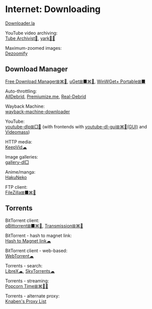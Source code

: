 # Internet: Downloading

[Downloader.la](https://downloader.la/)

YouTube video archiving:  
[Tube Archivist💾](https://www.tubearchivist.com/),
[yark💾🐍](https://pypi.org/project/yark/)

Maximum-zoomed images:  
[Dezoomify](https://dezoomify.ophir.dev/)

## Download Manager

[Free Download Manager⊞⌘🐧](https://www.freedownloadmanager.org/),
[uGet⊞■⌘🐧](https://ugetdm.com/),
[WinWGet+ Portable⊞■](https://portableapps.com/apps/internet/winwget_portable)

Auto-throttling:  
[AllDebrid](https://alldebrid.com/),
[Premiumize.me](https://www.premiumize.me/),
[Real-Debrid](https://real-debrid.com/)

Wayback Machine:  
[wayback-machine-downloader](https://github.com/hartator/wayback-machine-downloader)

YouTube:  
[youtube-dlp⊞□🐧](https://github.com/yt-dlp/yt-dlp) (with frontends with [youtube-dl-gui⊞⌘🐧(GUI)](https://github.com/jely2002/youtube-dl-gui) and [Videomass](https://jeanslack.github.io/Videomass/))

HTTP media:  
[KeepVid☁](https://keepvid.com/)

Image galleries:  
[gallery-dl□](https://github.com/mikf/gallery-dl)

Anime/manga:  
[HakuNeko](https://hakuneko.download/)

FTP client:  
[FileZilla⊞■⌘🐧](https://filezilla-project.org/)

## Torrents

BitTorrent client:  
[qBittorrent⊞■⌘🐧](https://www.qbittorrent.org/),
[Transmission⊞⌘🐧](https://transmissionbt.com/)

BitTorrent - hash to magnet link:  
[Hash to Magnet link☁](https://www.hashtomagnet.com/)

BitTorrent client - web-based:  
[WebTorrent☁](https://webtorrent.io/)

Torrents - search:  
[LibreX☁](https://librex.devol.it/),
[SkyTorrents☁](http://www.skytorrents.me/)

Torrents - streaming:  
[Popcorn Time⊞⌘🐧🤖](https://github.com/popcorn-official)

Torrents - alternate proxy:  
[Knaben's Proxy List](https://knaben.info/)
